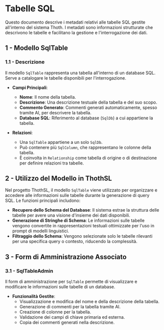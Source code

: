 # Tabelle SQL

Questo documento descrive i metadati relativi alle tabelle SQL gestite all'interno del sistema Thoth. I metadati sono informazioni strutturate che descrivono le tabelle e facilitano la gestione e l'interrogazione dei dati.

## 1 - Modello SqlTable

### 1.1 - Descrizione
Il modello `SqlTable` rappresenta una tabella all'interno di un database SQL. Serve a catalogare le tabelle disponibili per l'interrogazione.

- **Campi Principali**:
  - **Nome**: Il nome della tabella.
  - **Descrizione**: Una descrizione testuale della tabella e del suo scopo.
  - **Commento Generato**: Commenti generati automaticamente, spesso tramite AI, per descrivere la tabella.
  - **Database SQL**: Riferimento al database (`SqlDb`) a cui appartiene la tabella.

- **Relazioni**:
  - Una `SqlTable` appartiene a un solo `SqlDb`.
  - Può contenere più `SqlColumn`, che rappresentano le colonne della tabella.
  - È coinvolta in `Relationship` come tabella di origine o di destinazione per definire relazioni tra tabelle.

## 2 - Utilizzo del Modello in ThothSL

Nel progetto ThothSL, il modello `SqlTable` viene utilizzato per organizzare e accedere alle informazioni sulle tabelle durante la generazione di query SQL. Le funzioni principali includono:

- **Recupero dello Schema del Database**: Il sistema estrae la struttura delle tabelle per avere una visione d'insieme dei dati disponibili.
- **Generazione di Stringhe di Schema**: Le informazioni sulle tabelle vengono convertite in rappresentazioni testuali ottimizzate per l'uso in prompt di modelli linguistici.
- **Filtraggio dello Schema**: Vengono selezionate solo le tabelle rilevanti per una specifica query o contesto, riducendo la complessità.

## 3 - Form di Amministrazione Associato

### 3.1 - SqlTableAdmin
Il form di amministrazione per `SqlTable` permette di visualizzare e modificare le informazioni sulle tabelle di un database.

- **Funzionalità Gestite**:
  - Visualizzazione e modifica del nome e della descrizione della tabella.
  - Generazione di commenti per la tabella tramite AI.
  - Creazione di colonne per la tabella.
  - Validazione dei campi di chiave primaria ed esterna.
  - Copia dei commenti generati nella descrizione.
